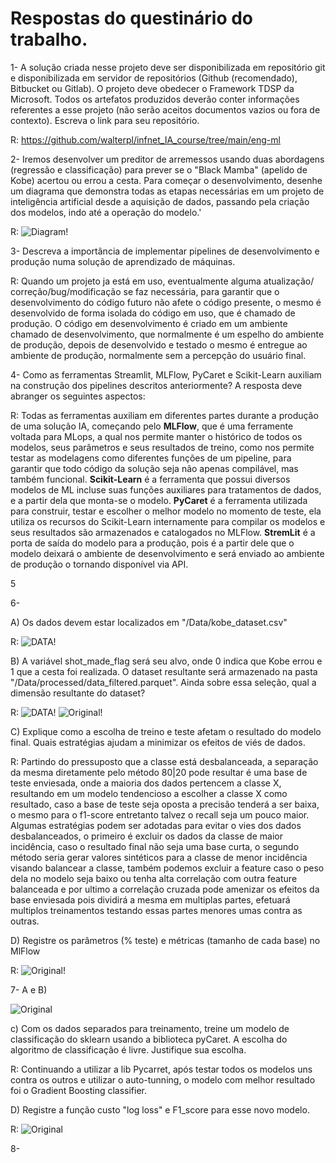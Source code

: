 # Respostas do questinário do trabalho.

1- A solução criada nesse projeto deve ser disponibilizada em repositório git e disponibilizada em servidor de repositórios (Github (recomendado), Bitbucket ou Gitlab). O projeto deve obedecer o Framework TDSP da Microsoft. Todos os artefatos produzidos deverão conter informações referentes a esse projeto (não serão aceitos documentos vazios ou fora de contexto). Escreva o link para seu repositório. 

R: <https://github.com/walterpl/infnet_IA_course/tree/main/eng-ml>

2- Iremos desenvolver um preditor de arremessos usando duas abordagens (regressão e classificação) para prever se o "Black Mamba" (apelido de Kobe) acertou ou errou a cesta.
Para começar o desenvolvimento, desenhe um diagrama que demonstra todas as etapas necessárias em um projeto de inteligência artificial desde a aquisição de dados, passando pela criação dos modelos, indo até a operação do modelo.'

R: 
![Diagram!](wflow_diagram.jpg)

3- Descreva a importância de implementar pipelines de desenvolvimento e produção numa solução de aprendizado de máquinas.

R: Quando um projeto ja está em uso, eventualmente alguma atualização/
correção/bug/modificação se faz necessária, para garantir que 
o desenvolvimento do código futuro não afete o código presente,
o mesmo é desenvolvido de forma isolada do código em uso, que é chamado de produção.
O código em desenvolvimento é criado em um ambiente chamado de desenvolvimento, que normalmente
é um espelho do ambiente de produção, depois de desenvolvido e testado
o mesmo é entregue ao ambiente de produção, normalmente sem a 
percepção do usuário final.

4- Como as ferramentas Streamlit, MLFlow, PyCaret e Scikit-Learn auxiliam na construção dos pipelines 
descritos anteriormente? A resposta deve abranger os seguintes aspectos:

R: Todas as ferramentas auxiliam em diferentes partes durante a produção de uma solução IA, começando pelo **MLFlow**, que
é uma ferramente voltada para MLops, a qual nos permite manter o histórico de todos os modelos, seus parâmetros e seus 
resultados de treino, como nos permite testar as modelagens como diferentes funções de um pipeline, para garantir que
todo código da solução seja não apenas compilável, mas também funcional. **Scikit-Learn** é a ferramenta que possui diversos
modelos de ML incluse suas funções auxiliares para tratamentos de dados, e a partir dela que monta-se o modelo. **PyCaret** é
a ferramenta utilizada para construir, testar e escolher o melhor modelo no momento de teste, ela utiliza os recursos do
Scikit-Learn internamente para compilar os modelos e seus resultados são armazenados e catalogados no MLFlow. **StremLit** é a 
porta de saída do modelo para a produção, pois é a partir dele que o modelo deixará o ambiente de desenvolvimento e será enviado
ao ambiente de produção o tornando disponível via API.

5

6- 

A) Os dados devem estar localizados em "/Data/kobe_dataset.csv"

R: 
![DATA!](dados_gerados.png)

B) A variável shot_made_flag será seu alvo, onde 0 indica que Kobe errou e 1 que a cesta foi realizada. O dataset resultante 
será armazenado na pasta "/Data/processed/data_filtered.parquet". Ainda sobre essa seleção, qual a dimensão resultante 
do dataset?

R: 
![DATA!](dados_gerados.png)
![Original!](parametro_data_Set_completo.png)


C) Explique como a escolha de treino e teste afetam o resultado do modelo final. Quais estratégias ajudam a minimizar
os efeitos de viés de dados.


R: Partindo do pressuposto que a classe está desbalanceada, a separação da mesma diretamente pelo método 80|20 pode 
resultar é uma base de teste enviesada, onde a maioria dos dados pertencem a classe X, resultando em um modelo tendencioso a 
escolher a classe X como resultado, caso a base de teste seja oposta a precisão tenderá a ser baixa, o mesmo para o f1-score entretanto 
talvez o recall seja um pouco maior. Algumas estratégias podem ser adotadas para evitar o vies dos dados desbalanceados, o primeiro
é excluir os dados da classe de maior incidência, caso o resultado final não seja uma base curta, o segundo método seria
gerar valores sintéticos para a classe de menor incidência visando balancear a classe, também podemos excluir a feature caso
o peso dela no modelo seja baixo ou tenha alta correlação com outra feature balanceada e por ultimo a correlação cruzada 
pode amenizar os efeitos da base enviesada pois dividirá a mesma em multiplas partes, efetuará multiplos treinamentos 
testando essas partes menores umas contra as outras.

D) Registre os parâmetros (% teste) e métricas (tamanho de cada base) no MlFlow

R: 
![Original!](test_train_param.png)

7- 
A e B)

![Original](lr_metrics.png)

c) Com os dados separados para treinamento, treine um modelo de classificação do sklearn usando a biblioteca pyCaret. 
A escolha do algoritmo de classificação é livre. Justifique sua escolha.

R: Continuando a utilizar a lib Pycarret, após testar todos os modelos uns contra os outros e utilizar o auto-tunning,
o modelo com melhor resultado foi o Gradient Boosting classifier.

D)  Registre a função custo "log loss" e F1_score para esse novo modelo.

R: ![Original](best_ml_metrics.png)

8- 